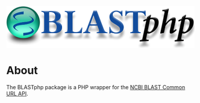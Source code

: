 ![alt tag](https://raw.githubusercontent.com/AshokHub/BLASTphp/misc/BLASTphp_Logo_500px.png)
    
# About
The BLASTphp package is a PHP wrapper for the [NCBI BLAST Common URL API](https://ncbi.github.io/blast-cloud/dev/api.html). 
